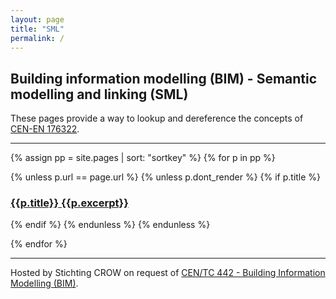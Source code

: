 ```yaml
---
layout: page
title: "SML"
permalink: /
---
```


## Building information modelling (BIM) - Semantic modelling and linking (SML)

These pages provide a way to lookup and dereference the concepts of 
<a href='-/downloads#standard' class='link dim underline-hover blue'>
CEN-EN 176322</a>.

***

{% assign pp = site.pages | sort: "sortkey" %}
{% for p in pp %}

{% unless p.url == page.url %}
{% unless p.dont_render %}
{% if p.title %}
<h3 class='f5 db mb4'>
<a
  class="link"
  href="{{ site.baseurl }}{{p.url | remove: '.html'}}">
  <span class='db black mb2'>{{p.title}}</span>
  <span class='dim underline-hover brand-dark-color f3'>{{p.excerpt}}</span>
</a>
</h3>

{% endif %}
{% endunless %}
{% endunless %}

{% endfor %}

***

Hosted by Stichting CROW on request of <a href='https://standards.cencenelec.eu/dyn/www/f?p=205:7:0::::FSP_ORG_ID:1991542&cs=100E563A3950D53807585F6A443ACB202' class='link dim underline-hover blue'>CEN/TC 442	- Building Information Modelling (BIM)</a>.